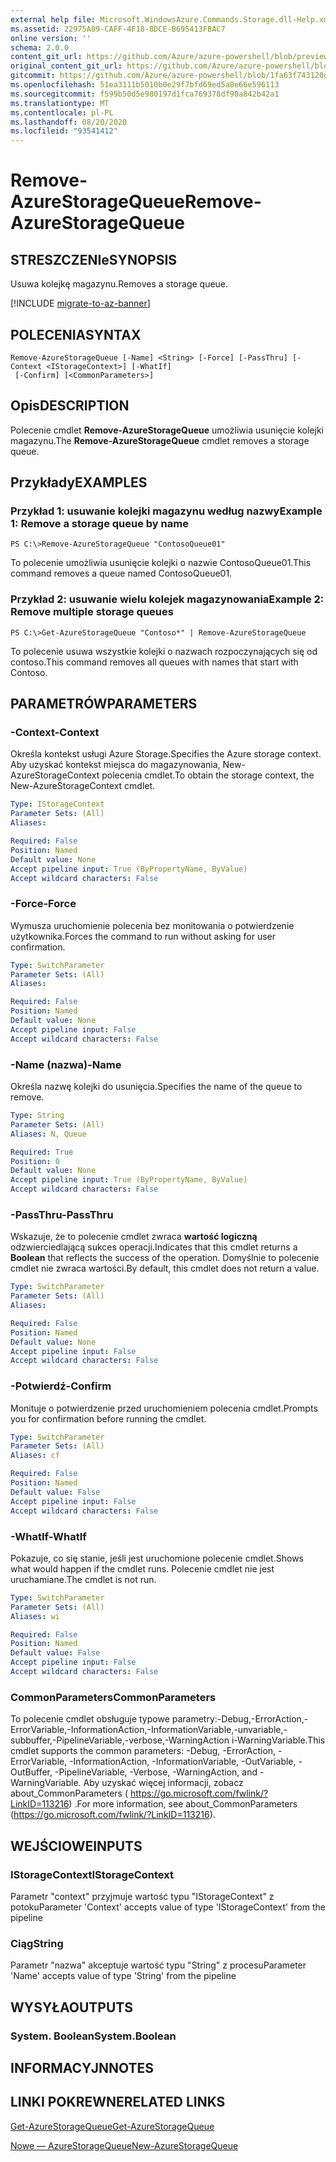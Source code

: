 ```yaml
---
external help file: Microsoft.WindowsAzure.Commands.Storage.dll-Help.xml
ms.assetid: 22975A89-CAFF-4F18-8DCE-B695413FBAC7
online version: ''
schema: 2.0.0
content_git_url: https://github.com/Azure/azure-powershell/blob/preview/src/Storage/Commands.Storage/help/Remove-AzureStorageQueue.md
original_content_git_url: https://github.com/Azure/azure-powershell/blob/preview/src/Storage/Commands.Storage/help/Remove-AzureStorageQueue.md
gitcommit: https://github.com/Azure/azure-powershell/blob/1fa63f743120d7a7cd6cbb28ee43cd0f4c654af9
ms.openlocfilehash: 51ea3111b5010b0e29f7bfd69ed5a8e66e596113
ms.sourcegitcommit: f599b50d5e980197d1fca769378df90a842b42a1
ms.translationtype: MT
ms.contentlocale: pl-PL
ms.lasthandoff: 08/20/2020
ms.locfileid: "93541412"
---
```

# <span data-ttu-id="8725e-101">Remove-AzureStorageQueue</span><span class="sxs-lookup"><span data-stu-id="8725e-101">Remove-AzureStorageQueue</span></span>

## <span data-ttu-id="8725e-102">STRESZCZENIe</span><span class="sxs-lookup"><span data-stu-id="8725e-102">SYNOPSIS</span></span>
<span data-ttu-id="8725e-103">Usuwa kolejkę magazynu.</span><span class="sxs-lookup"><span data-stu-id="8725e-103">Removes a storage queue.</span></span>

[!INCLUDE [migrate-to-az-banner](../../includes/migrate-to-az-banner.md)]

## <span data-ttu-id="8725e-104">POLECENIA</span><span class="sxs-lookup"><span data-stu-id="8725e-104">SYNTAX</span></span>

```
Remove-AzureStorageQueue [-Name] <String> [-Force] [-PassThru] [-Context <IStorageContext>] [-WhatIf]
 [-Confirm] [<CommonParameters>]
```

## <span data-ttu-id="8725e-105">Opis</span><span class="sxs-lookup"><span data-stu-id="8725e-105">DESCRIPTION</span></span>
<span data-ttu-id="8725e-106">Polecenie cmdlet **Remove-AzureStorageQueue** umożliwia usunięcie kolejki magazynu.</span><span class="sxs-lookup"><span data-stu-id="8725e-106">The **Remove-AzureStorageQueue** cmdlet removes a storage queue.</span></span>

## <span data-ttu-id="8725e-107">Przykłady</span><span class="sxs-lookup"><span data-stu-id="8725e-107">EXAMPLES</span></span>

### <span data-ttu-id="8725e-108">Przykład 1: usuwanie kolejki magazynu według nazwy</span><span class="sxs-lookup"><span data-stu-id="8725e-108">Example 1: Remove a storage queue by name</span></span>
```
PS C:\>Remove-AzureStorageQueue "ContosoQueue01"
```

<span data-ttu-id="8725e-109">To polecenie umożliwia usunięcie kolejki o nazwie ContosoQueue01.</span><span class="sxs-lookup"><span data-stu-id="8725e-109">This command removes a queue named ContosoQueue01.</span></span>

### <span data-ttu-id="8725e-110">Przykład 2: usuwanie wielu kolejek magazynowania</span><span class="sxs-lookup"><span data-stu-id="8725e-110">Example 2: Remove multiple storage queues</span></span>
```
PS C:\>Get-AzureStorageQueue "Contoso*" | Remove-AzureStorageQueue
```

<span data-ttu-id="8725e-111">To polecenie usuwa wszystkie kolejki o nazwach rozpoczynających się od contoso.</span><span class="sxs-lookup"><span data-stu-id="8725e-111">This command removes all queues with names that start with Contoso.</span></span>

## <span data-ttu-id="8725e-112">PARAMETRÓW</span><span class="sxs-lookup"><span data-stu-id="8725e-112">PARAMETERS</span></span>

### <span data-ttu-id="8725e-113">-Context</span><span class="sxs-lookup"><span data-stu-id="8725e-113">-Context</span></span>
<span data-ttu-id="8725e-114">Określa kontekst usługi Azure Storage.</span><span class="sxs-lookup"><span data-stu-id="8725e-114">Specifies the Azure storage context.</span></span>
<span data-ttu-id="8725e-115">Aby uzyskać kontekst miejsca do magazynowania, New-AzureStorageContext polecenia cmdlet.</span><span class="sxs-lookup"><span data-stu-id="8725e-115">To obtain the storage context, the New-AzureStorageContext cmdlet.</span></span>

```yaml
Type: IStorageContext
Parameter Sets: (All)
Aliases: 

Required: False
Position: Named
Default value: None
Accept pipeline input: True (ByPropertyName, ByValue)
Accept wildcard characters: False
```

### <span data-ttu-id="8725e-116">-Force</span><span class="sxs-lookup"><span data-stu-id="8725e-116">-Force</span></span>
<span data-ttu-id="8725e-117">Wymusza uruchomienie polecenia bez monitowania o potwierdzenie użytkownika.</span><span class="sxs-lookup"><span data-stu-id="8725e-117">Forces the command to run without asking for user confirmation.</span></span>

```yaml
Type: SwitchParameter
Parameter Sets: (All)
Aliases: 

Required: False
Position: Named
Default value: None
Accept pipeline input: False
Accept wildcard characters: False
```

### <span data-ttu-id="8725e-118">-Name (nazwa)</span><span class="sxs-lookup"><span data-stu-id="8725e-118">-Name</span></span>
<span data-ttu-id="8725e-119">Określa nazwę kolejki do usunięcia.</span><span class="sxs-lookup"><span data-stu-id="8725e-119">Specifies the name of the queue to remove.</span></span>

```yaml
Type: String
Parameter Sets: (All)
Aliases: N, Queue

Required: True
Position: 0
Default value: None
Accept pipeline input: True (ByPropertyName, ByValue)
Accept wildcard characters: False
```

### <span data-ttu-id="8725e-120">-PassThru</span><span class="sxs-lookup"><span data-stu-id="8725e-120">-PassThru</span></span>
<span data-ttu-id="8725e-121">Wskazuje, że to polecenie cmdlet zwraca **wartość logiczną** odzwierciedlającą sukces operacji.</span><span class="sxs-lookup"><span data-stu-id="8725e-121">Indicates that this cmdlet returns a **Boolean** that reflects the success of the operation.</span></span>
<span data-ttu-id="8725e-122">Domyślnie to polecenie cmdlet nie zwraca wartości.</span><span class="sxs-lookup"><span data-stu-id="8725e-122">By default, this cmdlet does not return a value.</span></span>

```yaml
Type: SwitchParameter
Parameter Sets: (All)
Aliases: 

Required: False
Position: Named
Default value: None
Accept pipeline input: False
Accept wildcard characters: False
```

### <span data-ttu-id="8725e-123">-Potwierdź</span><span class="sxs-lookup"><span data-stu-id="8725e-123">-Confirm</span></span>
<span data-ttu-id="8725e-124">Monituje o potwierdzenie przed uruchomieniem polecenia cmdlet.</span><span class="sxs-lookup"><span data-stu-id="8725e-124">Prompts you for confirmation before running the cmdlet.</span></span>

```yaml
Type: SwitchParameter
Parameter Sets: (All)
Aliases: cf

Required: False
Position: Named
Default value: False
Accept pipeline input: False
Accept wildcard characters: False
```

### <span data-ttu-id="8725e-125">-WhatIf</span><span class="sxs-lookup"><span data-stu-id="8725e-125">-WhatIf</span></span>
<span data-ttu-id="8725e-126">Pokazuje, co się stanie, jeśli jest uruchomione polecenie cmdlet.</span><span class="sxs-lookup"><span data-stu-id="8725e-126">Shows what would happen if the cmdlet runs.</span></span>
<span data-ttu-id="8725e-127">Polecenie cmdlet nie jest uruchamiane.</span><span class="sxs-lookup"><span data-stu-id="8725e-127">The cmdlet is not run.</span></span>

```yaml
Type: SwitchParameter
Parameter Sets: (All)
Aliases: wi

Required: False
Position: Named
Default value: False
Accept pipeline input: False
Accept wildcard characters: False
```

### <span data-ttu-id="8725e-128">CommonParameters</span><span class="sxs-lookup"><span data-stu-id="8725e-128">CommonParameters</span></span>
<span data-ttu-id="8725e-129">To polecenie cmdlet obsługuje typowe parametry:-Debug,-ErrorAction,-ErrorVariable,-InformationAction,-InformationVariable,-unvariable,-subbuffer,-PipelineVariable,-verbose,-WarningAction i-WarningVariable.</span><span class="sxs-lookup"><span data-stu-id="8725e-129">This cmdlet supports the common parameters: -Debug, -ErrorAction, -ErrorVariable, -InformationAction, -InformationVariable, -OutVariable, -OutBuffer, -PipelineVariable, -Verbose, -WarningAction, and -WarningVariable.</span></span> <span data-ttu-id="8725e-130">Aby uzyskać więcej informacji, zobacz about_CommonParameters ( https://go.microsoft.com/fwlink/?LinkID=113216) .</span><span class="sxs-lookup"><span data-stu-id="8725e-130">For more information, see about_CommonParameters (https://go.microsoft.com/fwlink/?LinkID=113216).</span></span>

## <span data-ttu-id="8725e-131">WEJŚCIOWE</span><span class="sxs-lookup"><span data-stu-id="8725e-131">INPUTS</span></span>

### <span data-ttu-id="8725e-132">IStorageContext</span><span class="sxs-lookup"><span data-stu-id="8725e-132">IStorageContext</span></span>

<span data-ttu-id="8725e-133">Parametr "context" przyjmuje wartość typu "IStorageContext" z potoku</span><span class="sxs-lookup"><span data-stu-id="8725e-133">Parameter 'Context' accepts value of type 'IStorageContext' from the pipeline</span></span>

### <span data-ttu-id="8725e-134">Ciąg</span><span class="sxs-lookup"><span data-stu-id="8725e-134">String</span></span>

<span data-ttu-id="8725e-135">Parametr "nazwa" akceptuje wartość typu "String" z procesu</span><span class="sxs-lookup"><span data-stu-id="8725e-135">Parameter 'Name' accepts value of type 'String' from the pipeline</span></span>

## <span data-ttu-id="8725e-136">WYSYŁA</span><span class="sxs-lookup"><span data-stu-id="8725e-136">OUTPUTS</span></span>

### <span data-ttu-id="8725e-137">System. Boolean</span><span class="sxs-lookup"><span data-stu-id="8725e-137">System.Boolean</span></span>

## <span data-ttu-id="8725e-138">INFORMACYJN</span><span class="sxs-lookup"><span data-stu-id="8725e-138">NOTES</span></span>

## <span data-ttu-id="8725e-139">LINKI POKREWNE</span><span class="sxs-lookup"><span data-stu-id="8725e-139">RELATED LINKS</span></span>

[<span data-ttu-id="8725e-140">Get-AzureStorageQueue</span><span class="sxs-lookup"><span data-stu-id="8725e-140">Get-AzureStorageQueue</span></span>](./Get-AzureStorageQueue.md)

[<span data-ttu-id="8725e-141">Nowe — AzureStorageQueue</span><span class="sxs-lookup"><span data-stu-id="8725e-141">New-AzureStorageQueue</span></span>](./New-AzureStorageQueue.md)

